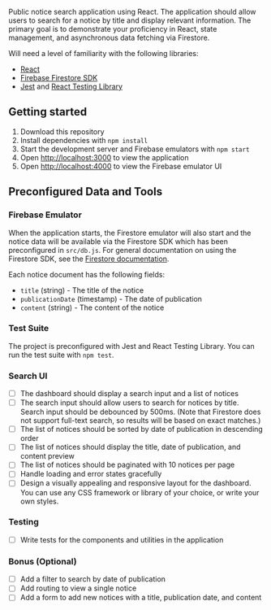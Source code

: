 Public notice search application using React. The application should allow users to search for a notice by title and display relevant information. The primary goal is to demonstrate your proficiency in React, state management, and asynchronous data fetching via Firestore.

Will need a level of familiarity with the following libraries:

- [React](https://react.dev/)
- [Firebase Firestore SDK](https://firebase.google.com/docs/firestore/query-data/get-data)
- [Jest](https://jestjs.io/) and [React Testing Library](https://testing-library.com/docs/react-testing-library/intro/)

## Getting started

1. Download this repository
2. Install dependencies with `npm install`
3. Start the development server and Firebase emulators with `npm start`
4. Open [http://localhost:3000](http://localhost:3000) to view the application
5. Open [http://localhost:4000](http://localhost:4000) to view the Firebase emulator UI

## Preconfigured Data and Tools

### Firebase Emulator

When the application starts, the Firestore emulator will also start and the notice data will be available via the Firestore SDK which has been preconfigured in `src/db.js`. For general documentation on using the Firestore SDK, see the [Firestore documentation](https://firebase.google.com/docs/firestore/query-data/get-data).

Each notice document has the following fields:

- `title` (string) - The title of the notice
- `publicationDate` (timestamp) - The date of publication
- `content` (string) - The content of the notice

### Test Suite

The project is preconfigured with Jest and React Testing Library. You can run the test suite with `npm test`.

### Search UI

- [ ] The dashboard should display a search input and a list of notices
- [ ] The search input should allow users to search for notices by title. Search input should be debounced by 500ms. (Note that Firestore does not support full-text search, so results will be based on exact matches.)
- [ ] The list of notices should be sorted by date of publication in descending order
- [ ] The list of notices should display the title, date of publication, and content preview
- [ ] The list of notices should be paginated with 10 notices per page
- [ ] Handle loading and error states gracefully
- [ ] Design a visually appealing and responsive layout for the dashboard. You can use any CSS framework or library of your choice, or write your own styles.

### Testing

- [ ] Write tests for the components and utilities in the application

### Bonus (Optional)

- [ ] Add a filter to search by date of publication
- [ ] Add routing to view a single notice
- [ ] Add a form to add new notices with a title, publication date, and content